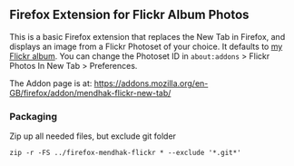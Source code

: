 ## Firefox Extension for Flickr Album Photos

This is a basic Firefox extension that replaces the New Tab in Firefox, and displays an image from a Flickr Photoset of your choice.  It defaults to [my Flickr album](https://www.flickr.com/photos/mendhak/albums/72157716222153076). You can change the Photoset ID in `about:addons` > Flickr Photos In New Tab > Preferences.  

The Addon page is at: https://addons.mozilla.org/en-GB/firefox/addon/mendhak-flickr-new-tab/




### Packaging

Zip up all needed files, but exclude git folder

```
zip -r -FS ../firefox-mendhak-flickr * --exclude '*.git*'
```
